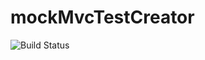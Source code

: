 # mockMvcTestCreator

![Build Status](https://travis-ci.com/arnzel/mockMvcTestCreator.svg?branch=master)
